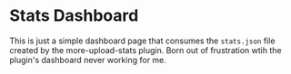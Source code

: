 # Stats Dashboard

This is just a simple dashboard page that consumes the `stats.json` file created by the more-upload-stats plugin. Born out of frustration wtih the plugin's dashboard never working for me.
